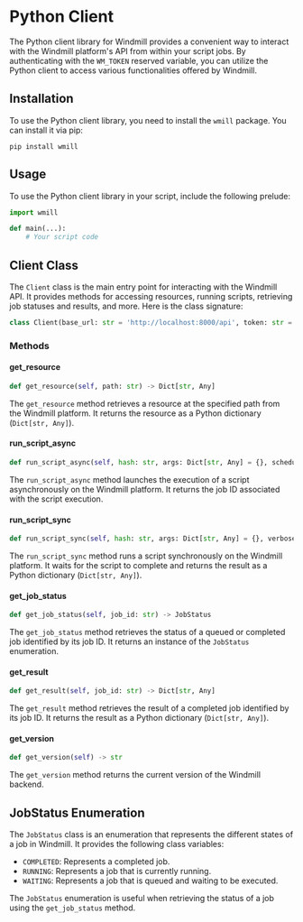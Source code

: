 # Python Client

The Python client library for Windmill provides a convenient way to interact with the Windmill platform's API from within your script jobs. By authenticating with the `WM_TOKEN` reserved variable, you can utilize the Python client to access various functionalities offered by Windmill.

## Installation

To use the Python client library, you need to install the `wmill` package. You can install it via pip:

```
pip install wmill
```

## Usage

To use the Python client library in your script, include the following prelude:

```python
import wmill

def main(...):
    # Your script code
```

## Client Class

The `Client` class is the main entry point for interacting with the Windmill API. It provides methods for accessing resources, running scripts, retrieving job statuses and results, and more. Here is the class signature:

```python
class Client(base_url: str = 'http://localhost:8000/api', token: str = '')
```

### Methods

#### get_resource

```python
def get_resource(self, path: str) -> Dict[str, Any]
```

The `get_resource` method retrieves a resource at the specified path from the Windmill platform. It returns the resource as a Python dictionary (`Dict[str, Any]`).

#### run_script_async

```python
def run_script_async(self, hash: str, args: Dict[str, Any] = {}, scheduled_in_secs: Optional[None] = None) -> str
```

The `run_script_async` method launches the execution of a script asynchronously on the Windmill platform. It returns the job ID associated with the script execution.

#### run_script_sync

```python
def run_script_sync(self, hash: str, args: Dict[str, Any] = {}, verbose: bool = False) -> Dict[str, Any]
```

The `run_script_sync` method runs a script synchronously on the Windmill platform. It waits for the script to complete and returns the result as a Python dictionary (`Dict[str, Any]`).

#### get_job_status

```python
def get_job_status(self, job_id: str) -> JobStatus
```

The `get_job_status` method retrieves the status of a queued or completed job identified by its job ID. It returns an instance of the `JobStatus` enumeration.

#### get_result

```python
def get_result(self, job_id: str) -> Dict[str, Any]
```

The `get_result` method retrieves the result of a completed job identified by its job ID. It returns the result as a Python dictionary (`Dict[str, Any]`).

#### get_version

```python
def get_version(self) -> str
```

The `get_version` method returns the current version of the Windmill backend.

## JobStatus Enumeration

The `JobStatus` class is an enumeration that represents the different states of a job in Windmill. It provides the following class variables:

- `COMPLETED`: Represents a completed job.
- `RUNNING`: Represents a job that is currently running.
- `WAITING`: Represents a job that is queued and waiting to be executed.

The `JobStatus` enumeration is useful when retrieving the status of a job using the `get_job_status` method.
